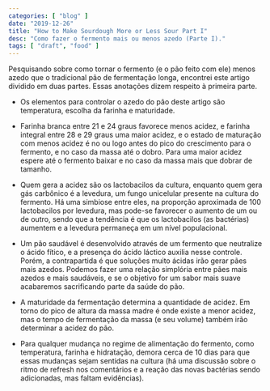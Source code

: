 ```yaml
---
categories: [ "blog" ]
date: "2019-12-26"
title: "How to Make Sourdough More or Less Sour Part I"
desc: "Como fazer o fermento mais ou menos azedo (Parte I)."
tags: [ "draft", "food" ]
---
```

Pesquisando sobre como tornar o fermento (e o pão feito com ele) menos azedo que o tradicional pão de fermentação longa, encontrei este artigo dividido em duas partes. Essas anotações dizem respeito à primeira parte.

 - Os elementos para controlar o azedo do pão deste artigo são temperatura, escolha da farinha e maturidade.

 - Farinha branca entre 21 e 24 graus favorece menos acidez, e farinha integral entre 28 e 29 graus uma maior acidez, e o estado de maturação com menos acidez é no ou logo antes do pico do crescimento para o fermento, e no caso da massa até o dobro. Para uma maior acidez espere até o fermento baixar e no caso da massa mais que dobrar de tamanho.

 - Quem gera a acidez são os lactobacilos da cultura, enquanto quem gera gás carbônico é a levedura, um fungo unicelular presente na cultura do fermento. Há uma simbiose entre eles, na proporção aproximada de 100 lactobacilos por levedura, mas pode-se favorecer o aumento de um ou de outro, sendo que a tendência é que os lactobacilos (as bactérias) aumentem e a levedura permaneça em um nível populacional.

 - Um pão saudável é desenvolvido através de um fermento que neutralize o ácido fítico, e a presença do ácido láctico auxilia nesse controle. Porém, a contrapartida é que soluções muito ácidas irão gerar pães mais azedos. Podemos fazer uma relação simplória entre pães mais azedos e mais saudáveis, e se o objetivo for um sabor mais suave acabaremos sacrificando parte da saúde do pão.

 - A maturidade da fermentação determina a quantidade de acidez. Em torno do pico de altura da massa madre é onde existe a menor acidez, mas o tempo de fermentação da massa (e seu volume) também irão determinar a acidez do pão.

 - Para qualquer mudança no regime de alimentação do fermento, como temperatura, farinha e hidratação, demora cerca de 10 dias para que essas mudanças sejam sentidas na cultura (há uma discussão sobre o ritmo de refresh nos comentários e a reação das novas bactérias sendo adicionadas, mas faltam evidências).
